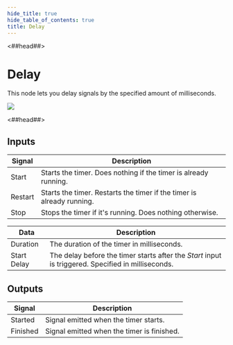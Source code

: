 ```yaml
---
hide_title: true
hide_table_of_contents: true
title: Delay
---
```


<##head##>

# Delay

This node lets you delay <span className="ndl-signal">signals</span> by the specified amount of milliseconds.

<div className="ndl-image-with-background l">

![](nodes/utilities/delay/delay_node.png)

</div>

<##head##>

## Inputs

| Signal                                      | Description                                                           |
| ------------------------------------------- | --------------------------------------------------------------------- |
| <span className="ndl-signal">Start</span>   | Starts the timer. Does nothing if the timer is already running.       |
| <span className="ndl-signal">Restart</span> | Starts the timer. Restarts the timer if the timer is already running. |
| <span className="ndl-signal">Stop</span>    | Stops the timer if it's running. Does nothing otherwise.              |

| Data                                          | Description                                                                                        |
| --------------------------------------------- | -------------------------------------------------------------------------------------------------- |
| <span className="ndl-data">Duration</span>    | The duration of the timer in milliseconds.                                                         |
| <span className="ndl-data">Start Delay</span> | The delay before the timer starts after the _Start_ input is triggered. Specified in milliseconds. |

## Outputs

| Signal                                       | Description                                |
| -------------------------------------------- | ------------------------------------------ |
| <span className="ndl-signal">Started</span>  | Signal emitted when the timer starts.      |
| <span className="ndl-signal">Finished</span> | Signal emitted when the timer is finished. |
